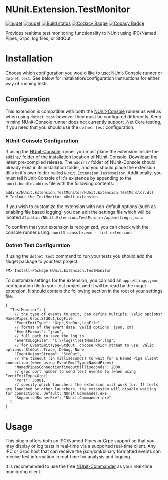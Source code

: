 # NUnit.Extension.TestMonitor
[![nuget](https://img.shields.io/nuget/v/NUnit.Extension.TestMonitor.svg)](https://www.nuget.org/packages/NUnit.Extension.TestMonitor/)
[![nuget](https://img.shields.io/nuget/dt/NUnit.Extension.TestMonitor.svg)](https://www.nuget.org/packages/NUnit.Extension.TestMonitor/)
[![Build status](https://ci.appveyor.com/api/projects/status/6vxd3cq83kuo4hg1?svg=true)](https://ci.appveyor.com/project/MichaelBrown/NUnit.Extension.TestMonitor)
[![Codacy Badge](https://api.codacy.com/project/badge/Grade/a79c138869504a359a064a98aa74908a)](https://www.codacy.com/app/replaysMike/NUnit.Extension.TestMonitor?utm_source=github.com&amp;utm_medium=referral&amp;utm_content=replaysMike/NUnit.Extension.TestMonitor&amp;utm_campaign=Badge_Grade)
[![Codacy Badge](https://api.codacy.com/project/badge/Coverage/a79c138869504a359a064a98aa74908a)](https://www.codacy.com/app/replaysMike/NUnit.Extension.TestMonitor?utm_source=github.com&utm_medium=referral&utm_content=replaysMike/NUnit.Extension.TestMonitor&utm_campaign=Badge_Coverage)

Provides realtime test monitoring functionality to NUnit using IPC/Named Pipes, Grpc, log files, or StdOut.

# Installation

Choose which configuration you would like to use: [NUnit-Console](https://github.com/nunit/nunit-console) runner or `dotnet test`. See below for installation/configuration instructions for either way of running tests.

## Configuration

This extension is compatible with both the [NUnit-Console](https://github.com/nunit/nunit-console) runner as well as when using `dotnet test` however they must be configured differently. Keep in mind NUnit-Console runner does not currently support .Net Core testing, if you need that you should use the `dotnet test` configuration.

### NUnit-Console Configuration

If using the [NUnit-Console](https://github.com/nunit/nunit-console) runner you must place the extension inside the `addins/` folder of the installation location of NUnit-Console. [Download](https://github.com/replaysMike/NUnit.Extension.TestMonitor/releases) the latest pre-compiled release. The `addins/` folder of NUnit-Console should already exist in its installation folder, and you should place the extension dll's in it's own folder called `NUnit.Extension.TestMonitor`. Additionally, you must tell NUnit-Console of it's existence by appending to the `nunit.bundle.addins` file with the following contents:

```
addins/NUnit.Extension.TestMonitor/NUnit.Extension.TestMonitor.dll      # Include the TestMonitor nUnit extension
```
If you wish to customize the extension with non-default options (such as enabling file based logging) you can edit the settings file which will be located at `addins/NUnit.Extension.TestMonitor/appsettings.json`.

To confirm that your extension is recognized, you can check with the console runner using: `nunit3-console.exe --list-extensions`

### Dotnet Test Configuration

If using the `dotnet test` command to run your tests you should add the Nuget package to your test project. 

```
PM> Install-Package NUnit.Extension.TestMonitor
```

To customize settings for the extension, you can add an `appsettings.json` configuration file to your test project and it will be read by the nuget extension. It should contain the following section in the root of your settings file:

```
{
  "TestMonitor": {
    // the type of events to emit, can define multiple. Valid options: NamedPipes,Grpc,StdOut,LogFile
    "EventEmitType": "Grpc,StdOut,LogFile",
    // format of the event data. Valid options: json, xml
    "EventFormat": "json",
    // full path to save the log to
    "EventsLogFile": "C:\\logs\\TestMonitor.log",
    // for EventEmitType=StdOut, choose which stream to use. Valid options: StdOut, Trace, Debug, None
    "EventOutputStream": "StdOut",
    // The timeout (in milliseconds) to wait for a Named Pipe client connection (when using EventEmitType=NamedPipes)
    "NamedPipesConnectionTimeoutMilliseconds": 2000,
    // grpc port number to send test events to (when using EventEmitType=Grpc)
    "Port": 35001,
    // specify which launchers the extension will work for. If tests are launched by other launchers, the extension will disable waiting for connections. Default: NUnit.Commander.exe
    "SupportedRunnerExe": "NUnit.Commander.exe"
  }
}
```

# Usage

This plugin offers both an IPC/Named Pipes or Grpc support so that you may display or log tests in real-time via a supported real-time client. Any IPC or Grpc host that can receive the json/xml/binary formatted events can receive test information in real-time for analysis and logging.

It is recommended to use the free [NUnit-Commander](https://github.com/replaysMike/NUnit.Commander) as your real-time monitoring client.
